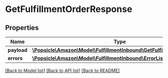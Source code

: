 # GetFulfillmentOrderResponse

## Properties
Name | Type | Description | Notes
------------ | ------------- | ------------- | -------------
**payload** | [**\Popsicle\Amazon\Model\FulfillmentInbound\GetFulfillmentOrderResult**](GetFulfillmentOrderResult.md) |  | [optional] 
**errors** | [**\Popsicle\Amazon\Model\FulfillmentInbound\ErrorList**](ErrorList.md) |  | [optional] 

[[Back to Model list]](../../README.md#documentation-for-models) [[Back to API list]](../../README.md#documentation-for-api-endpoints) [[Back to README]](../../README.md)


